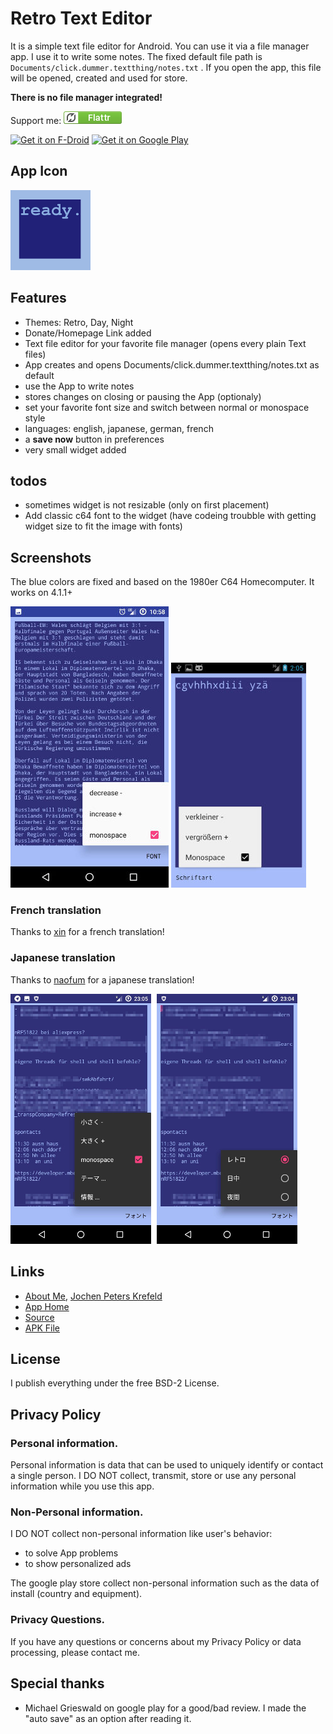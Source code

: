 # Retro Text Editor

It is a simple text file editor for Android. You can use it via a file manager app. I use it to write some notes. The fixed default file path is `Documents/click.dummer.textthing/notes.txt` . If you open the app, this file will be opened, created and used for store.

**There is no file manager integrated!**

Support me: <a href="https://flattr.com/submit/auto?fid=o6wo7q&url=https%3A%2F%2Fgithub.com%2Fno-go%2FTextThing" target="_blank">![Flattr This](flattr-badge-large.png)</a>

<a href="https://f-droid.org/repository/browse/?fdid=click.dummer.textthing" target="_blank">
<img src="https://f-droid.org/badge/get-it-on.png" alt="Get it on F-Droid" height="90"/></a>
<a href="https://play.google.com/store/apps/details?id=click.dummer.textthing" target="_blank">
<img src="https://play.google.com/intl/en_us/badges/images/generic/en-play-badge.png" alt="Get it on Google Play" height="90"/></a>

## App Icon

![The App Icon](icon.png)

## Features

- Themes: Retro, Day, Night
- Donate/Homepage Link added
- Text file editor for your favorite file manager (opens every plain Text files)
- App creates and opens Documents/click.dummer.textthing/notes.txt as default
- use the App to write notes
- stores changes on closing or pausing the App (optionaly)
- set your favorite font size and switch between normal or monospace style
- languages: english, japanese, german, french
- a **save now** button in preferences
- very small widget added

## todos

- sometimes widget is not resizable (only on first placement)
- Add classic c64 font to the widget (have codeing troubble with getting widget size to fit the image with fonts)

## Screenshots

The blue colors are fixed and based on the 1980er C64 Homecomputer. It works on 4.1.1+

![The blue colors are fixed and based on the 1980er C64 Homecomputer](screenshot-6.0.1.jpg) ![It runns under 4.1.1 Jelly Bean too.](screenshot-4.1.1.jpg)



### French translation

Thanks to [xin](https://github.com/xinxinxinxinxin) for a french translation!

### Japanese translation

Thanks to [naofum](https://github.com/naofum) for a japanese translation!

![japanese translation](stuff/japanese_translation.jpg)

## Links

- [About Me](http://quantenwatch.de), [Jochen Peters Krefeld](http://dummer.click)
- [App Home](http://no-go.github.io/TextThing/)
- [Source](https://github.com/no-go/TextThing)
- [APK File](https://raw.githubusercontent.com/no-go/TextThing/master/app/release/app-release.apk)

## License

I publish everything under the free BSD-2 License.

## Privacy Policy

### Personal information.

Personal information is data that can be used to uniquely identify or contact a single person. I DO NOT collect, transmit, store or use any personal information while you use this app.

### Non-Personal information.

I DO NOT collect non-personal information like user's behavior:

 -  to solve App problems
 -  to show personalized ads

The google play store collect non-personal information such as the data of install (country and equipment).

### Privacy Questions.

If you have any questions or concerns about my Privacy Policy or data processing, please contact me.

## Special thanks

- Michael Grieswald on google play for a good/bad review. I made the "auto save" as an option after reading it.
